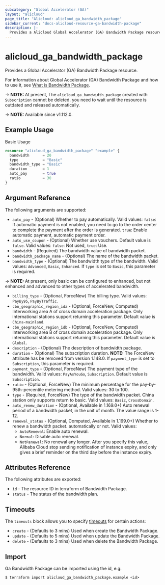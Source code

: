 ```yaml
---
subcategory: "Global Accelerator (GA)"
layout: "alicloud"
page_title: "Alicloud: alicloud_ga_bandwidth_package"
sidebar_current: "docs-alicloud-resource-ga-bandwidth-package"
description: |-
  Provides a Alicloud Global Accelerator (GA) Bandwidth Package resource.
---
```


# alicloud_ga_bandwidth_package

Provides a Global Accelerator (GA) Bandwidth Package resource.

For information about Global Accelerator (GA) Bandwidth Package and how to use it, see [What is Bandwidth Package](https://www.alibabacloud.com/help/en/doc-detail/153241.htm).

-> **NOTE:** At present, The `alicloud_ga_bandwidth_package` created with `Subscription` cannot be deleted. you need to wait until the resource is outdated and released automatically.

-> **NOTE:** Available since v1.112.0.

## Example Usage

Basic Usage

```terraform
resource "alicloud_ga_bandwidth_package" "example" {
  bandwidth      = 20
  type           = "Basic"
  bandwidth_type = "Basic"
  duration       = 1
  auto_pay       = true
  ratio          = 30
}

```

## Argument Reference

The following arguments are supported:

* `auto_pay` - (Optional) Whether to pay automatically. Valid values:
    `false`: If automatic payment is not enabled, you need to go to the order center to complete the payment after the order is generated.
    `true`: Enable automatic payment, automatic payment order.
* `auto_use_coupon` - (Optional) Whether use vouchers. Default value is `false`. Valid values: `false`: Not used, `true`: Use.
* `bandwidth` - (Required) The bandwidth value of bandwidth packet.
* `bandwidth_package_name` - (Optional) The name of the bandwidth packet.
* `bandwidth_type` - (Optional) The bandwidth type of the bandwidth. Valid values: `Advanced`, `Basic`, `Enhanced`. If `type` is set to `Basic`, this parameter is required.

-> **NOTE:** At present, only basic can be configured to enhanced, but not enhanced and advanced to other types of accelerated bandwidth.

* `billing_type` - (Optional, ForceNew) The billing type. Valid values: `PayBy95`, `PayByTraffic`.
* `cbn_geographic_region_ida` - (Optional, ForceNew, Computed) Interworking area A of cross domain acceleration package. Only international stations support returning this parameter. Default value is `China-mainland`.
* `cbn_geographic_region_idb` - (Optional, ForceNew, Computed) Interworking area B of cross domain acceleration package. Only international stations support returning this parameter. Default value is `Global`.
* `description` - (Optional) The description of bandwidth package.
* `duration` - (Optional) The subscription duration. **NOTE:** The ForceNew attribute has be removed from version 1.148.0. If `payment_type` is set to `Subscription`, this parameter is required.
* `payment_type` - (Optional, ForceNew) The payment type of the bandwidth. Valid values: `PayAsYouGo`, `Subscription`. Default value is `Subscription`.
* `ratio` - (Optional, ForceNew) The minimum percentage for the pay-by-95th-percentile metering method. Valid values: 30 to 100.
* `type` - (Required, ForceNew) The type of the bandwidth packet. China station only supports return to basic. Valid values: `Basic`, `CrossDomain`.
* `auto_renew_duration` - (Optional, Available in 1.169.0+) Auto renewal period of a bandwidth packet, in the unit of month. The value range is 1-12.
* `renewal_status` - (Optional, Computed, Available in 1.169.0+) Whether to renew a bandwidth packet. automatically or not. Valid values:
  - `AutoRenewal`: Enable auto renewal.
  - `Normal`: Disable auto renewal.
  - `NotRenewal`: No renewal any longer. After you specify this value, Alibaba Cloud stop sending notification of instance expiry, and only gives a brief reminder on the third day before the instance expiry.

## Attributes Reference

The following attributes are exported:

* `id` - The resource ID in terraform of Bandwidth Package.
* `status` - The status of the bandwidth plan.

## Timeouts

The `timeouts` block allows you to specify [timeouts](https://www.terraform.io/docs/configuration-0-11/resources.html#timeouts) for certain actions:

* `create` - (Defaults to 3 mins) Used when create the Bandwidth Package.
* `update` - (Defaults to 5 mins) Used when update the Bandwidth Package.
* `delete` - (Defaults to 3 mins) Used when delete the Bandwidth Package.

## Import

Ga Bandwidth Package can be imported using the id, e.g.

```shell
$ terraform import alicloud_ga_bandwidth_package.example <id>
```
